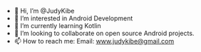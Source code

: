 - 👋 Hi, I’m @JudyKibe
- 👀 I’m interested in Android Development
- 🌱 I’m currently learning Kotlin
- 💞️ I’m looking to collaborate on open source Android projects.
- 📫 How to reach me: Email: www.judykibe@gmail.com
